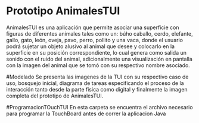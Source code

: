 # Prototipo AnimalesTUI

AnimalesTUI es una aplicación que permite asociar una superficie con figuras de 
diferentes animales tales como un: búho caballo, cerdo, elefante, gallo, gato, león,
oveja, pavo, perro, pollito y una vaca, donde el usuario podrá sujetar un objeto alusivo
al animal que desee y colocarlo en la superficie en su posición correspondiente, lo cual 
genera como salida un sonido con el ruido del animal, adicionalmente una visualización en 
pantalla con la imagen del animal que se tomó con su respectivo nombre asociado.

#Modelado
Se presenta las imagenes de la TUI con su respectivo caso de uso, bosquejo inicial, diagrama de tareas
especificando el proceso de la interacción tanto desde la parte fisica como digital y finalmente la imagen completa del prototipo 
de AnimalesTUI.

#ProgramacionTOuchTUI
En esta carpeta se encuentra el archivo necesario para programar la TouchBoard antes de correr la aplicacion Java
